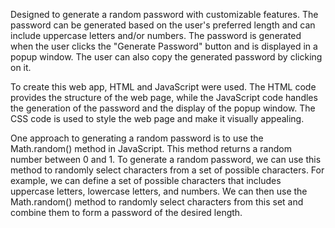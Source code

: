 
Designed to generate a random password with customizable features. The password can be generated based on the user's preferred length and can include uppercase letters and/or numbers. The password is generated when the user clicks the "Generate Password" button and is displayed in a popup window. The user can also copy the generated password by clicking on it.

To create this web app, HTML and JavaScript were used. The HTML code provides the structure of the web page, while the JavaScript code handles the generation of the password and the display of the popup window. The CSS code is used to style the web page and make it visually appealing.

One approach to generating a random password is to use the Math.random() method in JavaScript. This method returns a random number between 0 and 1. To generate a random password, we can use this method to randomly select characters from a set of possible characters. For example, we can define a set of possible characters that includes uppercase letters, lowercase letters, and numbers. We can then use the Math.random() method to randomly select characters from this set and combine them to form a password of the desired length.

